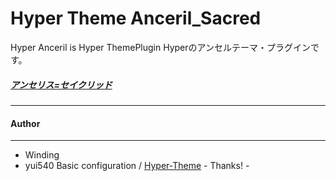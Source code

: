 
# Hyper Theme Anceril_Sacred

Hyper Anceril is Hyper ThemePlugin
Hyperのアンセルテーマ・プラグインです。

 ##### [アンセリス=セイクリッド](https://dic.pixiv.net/a/%E3%82%A2%E3%83%B3%E3%82%BB%E3%83%AB)
***

 #### Author
***
 - Winding
 - yui540 Basic configuration / [Hyper-Theme](https://github.com/yui540?utf8=%E2%9C%93&tab=repositories&q=Hyper-) - Thanks! -



